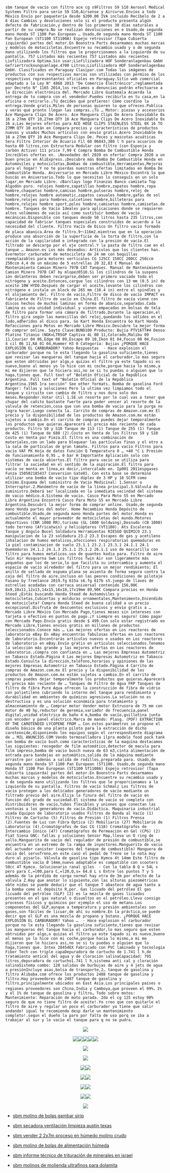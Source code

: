 
```
sbm tanque de vacío con filtro ace cg s9Filtros S9 S10 Aerosol Medical Systems Filtro para serie S9 S10,Airsense y Aircurve.Envíos a todo México Envío por paquetería desde $200.00 IVA incluido Recíbelo de 2 a 6 días Cambios y devoluciones solo si el producto presenta algún defecto de fabricación,y dentro de los primeros 30 días naturales a partir de su compra.No se realizan devoluciones en e Usado,de segunda mano Honda ST 1100 Pan European … Usado,de segunda mano Honda ST 1100 Pan European (ST1100 ST1100A) Espejo retrovisor (Tapa Cubierta izquierda) partes del motor.En Boonstra Parts desarmamos muchas marcas y modelos de motocicletas.Encuentre su recambio usado y o de segunda mano utilizando los filtros que le proporcionamos a la izquierda de su pantalla. 757 Listados más recientes 757 Listados más recientes Liofilizadora Optima.Sin usar;Liofilizadora HOF Sonderanlagenbau GmbH Gefriertrocknungsanlage.4700 Litros;Liofilizadora HOF Sonderanlagenbau GmbH. Clasificados en Paraguay Clasipar.com Todas las imágenes de productos con sus respectivas marcas son utilizadas con permiso de los respectivos representantes oficiales en Paraguay.Sitio web comercial adaptado a la Ley N° 4868 2013 "De Comercio Electrónico",reglamentada por Decreto N° 1165 2014,los reclamos o denuncias podrán efectuarse a la dirección electrónica del. Mercado Libre Guatemala Acuerda la entrega de tu compra con el vendedor.Puedes recibirlo en tu casa,en la oficina o retirarlo.¡Tú decides qué prefieres! Cómo coordino la entrega.Vende gratis.Miles de personas quieren lo que ofreces.Publica y verás qué pronto llegan las compras.¡Tú … Motor: piezas y accesorios Ace Manguera Clips De Acero. Ace Manguera Clips De Acero Inoxidable 0x 16 a 27mm QTY 10,27mm QTY 10 Ace Manguera Clips De Acero Inoxidable 0x 16 a,Las mejores ofertas para ACE HOSE CLIPS STAINLESS STEEL 0X 16 TO 27MM QTY 10 están en Compara precios y características de productos nuevos y usados Muchos artículos con envío gratis.Acero Inoxidable 0x 16 a 27mm QTY 10 Ace Manguera Clips De. Peces y mascotas acuáticas Sera Filtro Interior de Acuario Fil 60 06843,380 l h para acuarios de hasta 60 litros,con Estructura Modular con Filtro (con Esponja y carbón Activo) 111 price 7,99 € Compra Bomba De Combustible Honda Increíbles ofertas en. ¡Novedades del 2020 en oferta! Compra 2020 a un buen precio en AliExpress.¡Descubre más Bomba De Combustible Honda en Automóviles y motocicletas,Bombas de combustible,Herramientas,Mejoras para el hogar! Y no te pierdas nuestras ofertas limitadas en Bomba De Combustible Honda. Aniversario en Mercado Libre México Encontrá lo que buscás en Aniversario.Todo lo que necesitas lo conseguís en un solo lugar,en Mercado Libre. √Barclays logo Finanzas Banco camiseta Top Algodón puro. relojes hombre,zapatillas hombre,zapatos hombre,ropa hombre,chaquetas hombre,camisas hombre,pulseras hombre,reloj de hombre,relojes hombre automatic,zapatos casuales hombre,gafas de sol hombre,relojes para hombres,calcetines hombre,billeteras para hombre,relojes hombre sport,polos hombre,camisetas hombre,camisetas.de hombre. Tanques de Vacío Ideales para aplicaciones donde se requieren altos volúmenes de vacío así como sustituir bombas de vacío mecánicas.Disponible con tanques desde 50 litros hasta 235 litros,con capacidad de fabricar tanques especiales construidos de acuerdo a la necesidad del cliente. Filtro Vacío de Disco Un filtro vacío formado de placa abanica.Área de filtro.9～116m2.mientras que en la operación produce una absorción de la superficie de la torta de filtro,con la acción de la capilaridad e integrado con la presión de vacío.El filtrado se descarga por el eje central.Y la pasta de filtro cae en el tanque … Amazon.es Los más deseados: Artículos que los clientes han. Evermotor carburador de motocicleta de 24 mm con boquillas reemplazables para motores verticales CG 125CC 150CC 200CC 250ccm 250ccm 4,4 de un máximo de 5 estrellas 20 32,83 € Manual de Mantenimiento Camion Minero 797B CAT Tanques. Manual de Mantenimiento Camion Minero 797B CAT by mlopez0510.Si los cilindros de la suspens ión delanteros deben recargarse,deben ser primero vaciado todo el nitrógeno y aceite.Entonces,cargue los cilindros con 13 mm (0.5 in) de aceite 10W HYDO.Después de cargar el aceite,levante los cilindros con nitrógeno e instale un block de 265 mm (10.4 in) entre el spindles y el alojamiento del. Filtro de vacío,Filtro de disco de vacío IMPACT es fabricante de Filtro de vacío en China.El filtro de vacío viene con discos hechos de muchas laminas en forma de abanico,separadas.Cada lamina es una unidad individual y vienen empacadas en bolsas de tela de filtro para formar una cámara de filtrado.Durante la operación,el filtro gira según las manecillas del reloj,quedando los sólidos en el lodo,adheridos al disco para. Go Kart Honda Encuentra Go Kart Honda Refacciones para Motos en Mercado Libre México.Descubre la mejor forma de comprar online. Sayto Clave:BUND100 Producto: Bujía PTV16TT#4 Denso Platino Titanio (NGK=LTR5GP Captiva 4L 08 11,Colorado,Malibu 09 11,Courier 04 06,Edge 08 09,Escape 09 10,Ikon 01 04,Focus 00 04,Fusion 4 cil 06 11,KA 01 04,Hummer H3 0 Categoría: Bujias ¿PORQUE HACE EXPLOSIÓN EL CARBURADOR? Yahoo Respuestas  · Hace explosion el carburador porque no le esta llegando la gasolina suficiente,tienes que revisar las mangueras del tanque hacia el carburador,lo mas seguro que esten obtruidas por algo,o quizas el filtro ya este tapado si es nuevo,bueno al menos yo lo hice con mi coche,porque hacia lo mismo,a mi me dijieron que le hiciera asi,no se si tu puedas o alguien que lo haga,tienes que. Full text of "Boletín Oficial de la República Argentina. Full text of "Boletín Oficial de la República Argentina.1965 1ra sección" See other formats. Bomba de gasolina Ford Ranger: fallas y soluciones Pero la ultima vez limpiamos todo el tanque y circuito con cambio de filtro y nos duro solo dos meses.Responder.Votar útil 1.SE.un resorte por lo cual vas a tener que chupar del cañito bastante fuerte para poder vencer al resorte de la valvula de retencion,cosa que con una bomba de vacio para la purga no logra hacer.Luego conecta la. Carrito de compras de Amazon.com.mx El precio y la disponibilidad de los productos de Amazon.com.mx están sujetos a cambio.En el carrito de compras puedes dejar temporalmente los productos que quieras.Aparecerá el precio más reciente de cada producto. Filtro S9 y S10 Tanque de 113 (1) Tanque de 255 (1) Tanque de 425 (1) Tanque de 680 (2).Costo en Venta de los Filtros S9 y S10 Costo en Venta por Pieza.El filtro es una combinación de materiales,con un lado para bloquear las partículas finas y el otro a la sala de partículas de gran tamaño. Filtros para vacío Filtros para vacío VAF PK Hoja de datos Función Q Temperatura 0 … +40 °C L Presión de funcionamiento 0,95 … 0 bar H Importante Aplicación solo con sistemas de vacío abiertos.El filtro para vacío se utiliza para filtrar la suciedad en el sentido de la aspiración.El filtro para vacío se monta en línea,es decir,intercalado en. Ip001 2011espgases Funza 150502185437 Conversion Gate01. Con esta base se determinó utilizar una bomba de vacío tipo dúplex de 3 HP y 18 SCFM como mínimo.Esquema del suministro de Vacio Medicinal: 1.Sensor o Interruptor.2.Manómetro de vacío de la línea principal.3.Válvula de suministro.Deberá ser localizada en la inmediata vecindad del sistema de vacio médico.4.Sistema de vacio. Casco Para Moto S5 en Mercado Libre Argentina Encontrá Casco Para Moto S5 en Mercado Libre Argentina.Descubrí la mejor forma de comprar online. Usado,de segunda mano Honda partes del motor. Home Recambios Honda Depósito de combustible.Usado,de segunda mano Honda partes del motor.Honda es actualmente el mayor proveedor de motocicletas del mundo.Motores deportivos (CBR 1000 RR),turismo (GL 1800 Goldwing),Desnudo (CB 1000) todo terreno (Africatwin) y helicópteros (VT1100). Ats Escaleras Tanque y Angulo Bocel Soldadura Herramientas RIESGO QUIMICO 23.1 manipulacion de la 23 soldadura 23.2 23.3 Escapes de gas y acetileno inhalacion de humos metalicos,afecciones respiratorias quemaduras en la piel contaminacion de suelo 23.1.1 23.2.1 23.3.1 24.1.1 24.1 Quemaduras 24.1.2 24.1.3 25.1.1 25.1.2 26.1.1 uso de mascarilla con filtro para humos metalicos.uso de guantes kodia para. Filtro de aire Twin Air Husqvarna Swm Los filtros Twin Air son ligeramente más pequeños que los de serie,lo que facilita su intercambio y aumenta el espacio de vacío alrededor del filtro para un mejor rendimiento; El anillo de sellado de espuma plana se asienta de forma segura contra la caja del filtro de aire,incluso en las peores condiciones de pilotaje Fasano by freelance 2019.fg 615a s6.fg 617b s5.juego de llaves de estrellas acodadas con carraca universal contenido 156,00€ 8x9,10x11,12x13,14x15,16x18,17x19mm 89,90€ Compara precios en Honda Steed ¿Estás buscando Honda Steed de Automóviles y motocicletas,Cubiertas y molduras ornamentales,Mantenimento,Encendido de motocicleta? Compra Honda Steed de buena calidad a un precio excepcional.Disfruta de descuentos exclusivos y envío gratis a … Mercado Libre México Con Mercado Pago,tienes meses sin intereses con tarjeta o efectivo en puntos de pago.¡Y siempre es seguro! Cómo pagar con Mercado Pago.Envío gratis desde $ 499.Con solo estar registrado en Mercado Libre,tienes envíos gratis en millones de productos seleccionados.Conoce más … Las mejores ofertas en Los reactores de laboratorio eBay En eBay encuentras fabulosas ofertas en Los reactores de laboratorio.Encontrarás artículos nuevos o usados en Los reactores de laboratorio en eBay.Envío gratis en artículos seleccionados.Tenemos la selección más grande y las mejores ofertas en Los reactores de laboratorio.¡Compra con confianza en … Las mejores Empresas Automotriz en Tabasco Estado.Página 4 Las mejores Empresas Automotriz en Tabasco Estado.Consulta la dirección,teléfono,horarios y opiniones de las mejores Empresas Automotriz en Tabasco Estado.Página 4 Carrito de compras de Amazon.com.mx El precio y la disponibilidad de los productos de Amazon.com.mx están sujetos a cambio.En el carrito de compras puedes dejar temporalmente los productos que quieras.Aparecerá el precio más reciente de … Tanques de Filtro de Agua FRP Tanques de filtro de fibra Pure Aqua ofrecen la construcción de fibra de vidrio con polietileno cubriendo lo interno del tanque para rendimiento y durabilidad en ambientes de químicos agresivos.La solución no es destructiva y es una solución económica para tratamiento y almacenamiento de … Comprar motor Vender motor Extrusora de 75 mm con motor de 40 hp,reductor de geremia,variador de frecuencia,panel digital,unidad eléctrica de baño 4 m,bomba de vacío,guillotina junto con encoder y panel eléctrico.Marca de mando: Plasg. (PDF) EXTRACTION OF THE CAROTENOID LYCOPENE FROM … Con estos parámetros se propone el diseño básico de una planta piloto para la extracción de dicho carotenoide,disponiendo los equipos según el correspondiente diagrama de … MIL ANUNCIOS.COM Vendo termoselladora ilpra modelo food pack tank con bomba de vacío bush.como características de la maquina destacamos las siguientes: recogedor de film automático,detector de macula para film impreso,bomba de vacio busch nueva de 63 m3,cinta alimentación de entrada para bandejas en automático,salida de la máquina mediante arrastre por cadenas a salida de rodillos,preparada para. Usado,de segunda mano Honda ST 1100 Pan European (ST1100. Usado,de segunda mano Honda ST 1100 Pan European (ST1100 ST1100A) Espejo retrovisor (Tapa Cubierta izquierda) partes del motor.En Boonstra Parts desarmamos muchas marcas y modelos de motocicletas.Encuentre su recambio usado y o de segunda mano utilizando los filtros que le proporcionamos a la izquierda de su pantalla. Filtros de vacío Schmalz Los filtros de vacío protegen a los delicados generadores de vacío mediante un filtrado previo del aire.Elija la finura del filtro de vacío en función del grado de suciedad.El sistema de vacío se completa con distribuidores de vacío,tubos flexibles y uniones que conectan las ventosas a los generadores de vacío.Didáctica. Maquinaria industrial usada Equipos de laboratorio usados Filtros de Banda al Vacío (1) Filtros de Cartucho (5) Filtros de Presión (1) Filtros Prensa (2).Fuentes de Luz con Fibra Óptica (2) Mobiliario (27) Mobiliario de Laboratorio (4).Cromatógrafos de Gas CG (118) Cromatógrafos de Intercambio Iónico (47) Cromatógrafos de Permeación en Gel (CPG) (2) Fiat Siena GNC: fallas y soluciones Sensor Map,lleva un O ring de sello.Manguerita de vacio del regulador de presión de combustible,se encuentra en un extremo de la rampa de inyectores.Manguerita de vacio del actuador canister (vapores del tanque de combustible) Manguera de vacio del servofreno,en este caso el pedal de freno se lo nota muy duro al pisarlo. Válvula de gasolina tipo Kymco 4t 14mm Este filtro de combustible vacío Ø 14mm,nuevo adaptable es compatible con scooters 50cc 4T Kymco. Solucionario ranal giles  · Con la tabla B Q = 54L s pero para C,=l00,para C,=l20,Q,s= 64.8 L s Entre los puntos T y S además de la pérdida de carga normal hay otra de 3m por efecto de la válvula Z.Hay que anotar lo siguiente,con las alturas piezométricas obte nidas se puede deducir que el tanque T abastece de agua tanto a la bomba como al depósito R,por. Gas licuado del petróleo El gas licuado del petróleo (GLP) [2] es la mezcla de gases licuados presentes en el gas natural o disueltos en el petróleo.Lleva consigo procesos físicos y químicos por ejemplo el uso de metano.Los componentes del GLP,aunque a temperatura y presión ambientales son gases,son fáciles de licuar,de ahí su nombre.En la práctica,se puede decir que el GLP es una mezcla de propano y butano. ¿PORQUE HACE EXPLOSIÓN EL CARBURADOR? Yahoo …  · Hace explosion el carburador porque no le esta llegando la gasolina suficiente,tienes que revisar las mangueras del tanque hacia el carburador,lo mas seguro que esten obtruidas por algo,o quizas el filtro ya este tapado si es nuevo,bueno al menos yo lo hice con mi coche,porque hacia lo mismo,a mi me dijieron que le hiciera asi,no se si tu puedas o alguien que lo haga,tienes que. Intex 28454EX Fabricado con PVC laminado y tecnología Fiber Tech con triple capaDepuradora de cartucho de 1.741 l h,de tratamiento antical del agua y de cloración salinaCapacidad: 795 litros,depuradora de cartucho1.741 l h,sistema anti cal y cloración salinaSistema combo: 120 salidas de burbujas de aire y 4 jets de agua a presiónIncluye asas,bolsa de transporte,2… tanque de gasolina y filtro Alibaba.com ofrece los productos 2488 tanque de gasolina y filtro.Hay proveedores de 2487 tanque de gasolina y filtro,principalmente ubicados en East Asia.Los principales países o regiones proveedores son China,India y Camboya,que proveen el 99%，1% y el 1% de tanque de gasolina y filtro… Todo sobre motos: Mantenimiento: Reparación de moto parada. 2do el cg 125 estoy 90% seguro de que no tiene filtro de aceite!.Yo creo que con quitarle el filtro de aire y regular un poco el carburador ya tiene que salir andando! igual te recomiendo desp darle un mantenimiento completo!.segun el dueño la paro por falta de uso porq se iba a trabajar al sur y le vacio el tanque para q no se pudra. 
```

<div align="center">

<a href="https://es-crusher.shibang-china.com/github&k=sbm+tanque+de+vac%C3%ADo+con+filtro+ace+cg+s9"><img src="https://static.shibang-china.com/es/crusher/logo.jpg"></a>

<a href="https://es-crusher.shibang-china.com/github&k=sbm+tanque+de+vac%C3%ADo+con+filtro+ace+cg+s9"><img src="https://static.shibang-china.com/es/crusher/index.jpg"></a><a href="https://es-crusher.shibang-china.com/material.htmlgithub&k=sbm+tanque+de+vac%C3%ADo+con+filtro+ace+cg+s9"><img src="https://static.shibang-china.com/es/crusher/material.jpg"></a><a href="https://es-crusher.shibang-china.com/application.htmlgithub&k=sbm+tanque+de+vac%C3%ADo+con+filtro+ace+cg+s9"><img src="https://static.shibang-china.com/es/crusher/application.jpg"></a><a href="https://es-crusher.shibang-china.com/aboutus.htmlgithub&k=sbm+tanque+de+vac%C3%ADo+con+filtro+ace+cg+s9"><img src="https://static.shibang-china.com/es/crusher/aboutus.jpg"></a><a href="https://es-crusher.shibang-china.com/contact.htmlgithub&k=sbm+tanque+de+vac%C3%ADo+con+filtro+ace+cg+s9"><img src="https://static.shibang-china.com/es/crusher/contact.jpg"></a>

<a href="https://es-crusher.shibang-china.com/github&k=sbm+tanque+de+vac%C3%ADo+con+filtro+ace+cg+s9"><img src="https://static.shibang-china.com/es/crusher/banner.jpg"></a>

<a href="https://swt.shibang-china.com/github&k=sbm+tanque+de+vac%C3%ADo+con+filtro+ace+cg+s9"><img src="https://static.shibang-china.com/es/crusher/text.jpg"></a>

<a href="https://swt.shibang-china.com/github&k=sbm+tanque+de+vac%C3%ADo+con+filtro+ace+cg+s9"><img src="https://static.shibang-china.com/es/crusher/chat.jpg"></a><a href="https://es-crusher.shibang-china.com/contact.htmlgithub&k=sbm+tanque+de+vac%C3%ADo+con+filtro+ace+cg+s9"><img src="https://static.shibang-china.com/es/crusher/message.jpg"></a>

<a href="https://es-crusher.shibang-china.com/products/pe.htmlgithub&k=sbm+tanque+de+vac%C3%ADo+con+filtro+ace+cg+s9"><img src="https://static.shibang-china.com/es/crusher/pe.jpg"></a><a href="https://es-crusher.shibang-china.com/products/pf.htmlgithub&k=sbm+tanque+de+vac%C3%ADo+con+filtro+ace+cg+s9"><img src="https://static.shibang-china.com/es/crusher/pf.jpg"></a>

<a href="https://es-crusher.shibang-china.com/products/hpt.htmlgithub&k=sbm+tanque+de+vac%C3%ADo+con+filtro+ace+cg+s9"><img src="https://static.shibang-china.com/es/crusher/hpt.jpg"></a><a href="https://es-crusher.shibang-china.com/products/vsi.htmlgithub&k=sbm+tanque+de+vac%C3%ADo+con+filtro+ace+cg+s9"><img src="https://static.shibang-china.com/es/crusher/vsi.jpg"></a>

<a href="https://es-crusher.shibang-china.com/products/klv.htmlgithub&k=sbm+tanque+de+vac%C3%ADo+con+filtro+ace+cg+s9"><img src="https://static.shibang-china.com/es/crusher/klv.jpg"></a><a href="https://es-crusher.shibang-china.com/products/portable.htmlgithub&k=sbm+tanque+de+vac%C3%ADo+con+filtro+ace+cg+s9"><img src="https://static.shibang-china.com/es/crusher/portable.jpg"></a>

<a href="https://swt.shibang-china.com/github&k=sbm+tanque+de+vac%C3%ADo+con+filtro+ace+cg+s9"><img src="https://static.shibang-china.com/es/crusher/case.jpg"></a>

</div>


* [sbm molino de bolas gambar sirip](sbm%20molino%20de%20bolas%20gambar%20sirip.md)

* [sbm secadora ventilación limpieza austin texas](sbm%20secadora%20ventilaci%C3%B3n%20limpieza%20austin%20texas.md)

* [sbm vender 2 2x7m proceso en húmedo molino crudo](sbm%20vender%202%202x7m%20proceso%20en%20h%C3%BAmedo%20molino%20crudo.md)

* [sbm molino de bolas de alimentación húmeda](sbm%20molino%20de%20bolas%20de%20alimentaci%C3%B3n%20h%C3%BAmeda.md)

* [sbm informe técnico de trituración de minerales en israel](sbm%20informe%20t%C3%A9cnico%20de%20trituraci%C3%B3n%20de%20minerales%20en%20israel.md)

* [sbm molinos de molienda ultrafinos para dolamita](sbm%20molinos%20de%20molienda%20ultrafinos%20para%20dolamita.md)